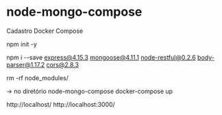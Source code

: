 # node-mongo-compose
Cadastro Docker Compose

npm init -y

npm i --save express@4.15.3 mongoose@4.11.1 node-restful@0.2.6 body-parser@1.17.2 cors@2.8.3

rm -rf node_modules/ 

-> no diretório node-mongo-compose
docker-compose up

http://localhost/
http://localhost:3000/
